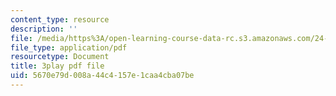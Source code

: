 ```yaml
---
content_type: resource
description: ''
file: /media/https%3A/open-learning-course-data-rc.s3.amazonaws.com/24-908-creole-language-and-caribbean-identities-spring-2017/5670e79d008a44c4157e1caa4cba07be_z6kTOFSZZmQ.pdf
file_type: application/pdf
resourcetype: Document
title: 3play pdf file
uid: 5670e79d-008a-44c4-157e-1caa4cba07be
---
```

